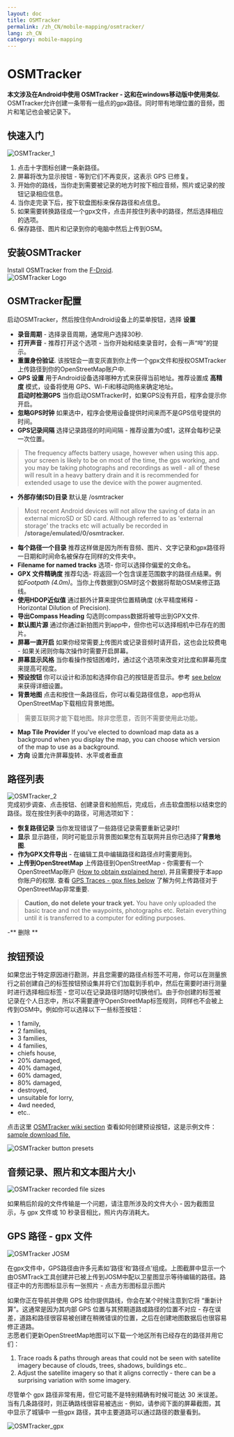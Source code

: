 ```yaml
---
layout: doc
title: OSMTracker
permalink: /zh_CN/mobile-mapping/osmtracker/
lang: zh_CN
category: mobile-mapping
---
```


OSMTracker
==============

  
**本文涉及在Android中使用 OSMTracker - 这和在windows移动版中使用类似.**  
OSMTracker允许创建一条带有一组点的gpx路径。同时带有地理位置的音频，图片和笔记也会被记录下。

快速入门
-----------

![OSMTracker_1][]  

1. 点击十字图标创建一条新路径。  
2. 屏幕将改为显示按钮 - 等到它们不再变灰，这表示 GPS 已修复。  
3. 开始你的路线，当你走到需要被记录的地方时按下相应音频，照片或记录的按钮记录相应信息。  
4. 当你走完录下后，按下软盘图标来保存路径和点信息。  
5. 如果需要转换路径成一个gpx文件，点击并按住列表中的路径，然后选择相应的选项。  
6. 保存路径、图片和记录到你的电脑中然后上传到OSM。  


安装OSMTracker
-------------------------

Install OSMTracker from the [F-Droid](https://f-droid.org/en/packages/net.osmtracker/).  
![OSMTracker Logo][]  


OSMTracker配置
------------------------

启动OSMTracker，然后按住你Android设备上的菜单按钮，选择 **设置**  

-  **录音周期** - 选择录音周期，通常用户选择30秒.  
-  **打开声音** - 推荐打开这个选项 - 当你开始和结束录音时，会有一声“哔”的提示。  
-  **重置身份验证**. 该按钮会一直变灰直到你上传一个gpx文件和授权OSMTracker上传路径到你的OpenStreetMap账户中.  
- **GPS 设置**  用于Android设备选择哪种方式来获得当前地址。推荐设置成 **高精度** 模式，设备将使用 GPS、Wi-Fi和移动网络来确定地址。  
 **启动时检测GPS** 当你启动OSMTracker时，如果GPS没有开启，程序会提示你开启。
-  **忽略GPS时钟** 如果选中，程序会使用设备提供时间来而不是GPS信号提供的时间。  
-  **GPS记录间隔** 选择记录路径的时间间隔 - 推荐设置为0或1，这样会每秒记录一次位置。  

> The frequency affects battery usage, however when using this app. your screen is likely to be on most of the time, the gps working, and you may be taking photographs and recordings as well - all of these will result in a heavy battery drain and it is recommended for extended usage to use the device with the power augmented.  

-  **外部存储(SD)目录** 默认是 /osmtracker  

> Most recent Android devices will not allow the saving of data in an external microSD or SD card. Although referred to as 'external storage' the tracks etc will actually be recorded in **/storage/emulated/0/osmtracker.**  

-  **每个路径一个目录** 推荐这样做是因为所有音频、图片、文字记录和gpx路径将一日期和时间命名被保存在同样的文件夹中。  
-  **Filename for named tracks** 选项- 你可以选择你偏爱的文命名。  
-  **GPX 文件精确度** 推荐勾选- 将返回一个包含误差范围数字的路径点结果。例如*Footpath (4.0m)*。当你上传数据到OSM时这个数据将帮助OSM来修正路线。  
-  **使用HDOP近似值** 通过额外计算来提供位置精确度 (水平精度稀释 - Horizontal Dilution of Precision).  
-  **导出Compass Heading** 勾选则compass数据将被导出到GPX文件.  
-  **默认图片源** 通过你通过新拍图片到app中，但你也可以选择相机中已存在的图片。  
-  **屏幕一直开启** 如果你经常需要上传图片或记录音频时请开启，这也会比较费电 - 如果关闭则你每次操作时需要开启屏幕。  
-  **屏幕显示风格** 当你看操作按钮困难时，通过这个选项来改变对比度和屏幕亮度来提高可视度。  
-  **预设按钮** 你可以设计和添加和选择你自己的按钮是否显示。参考 [see below](/en/mobile-mapping/osmtracker/#button-presets) 来获得详细设置。   
-  **背景地图** 点击和按住一条路径后，你可以看见路径信息，app也将从OpenStreetMap下载相应背景地图。  

> 需要互联网才能下载地图。除非您愿意，否则不需要使用此功能。  

-  **Map Tile Provider** If you've elected to download map data as a background when you display the map, you can choose which version of the map to use as a background.  
-  **方向**  设置允许屏幕旋转、水平或者垂直  

路径列表
--------------

![OSMTracker_2][]  
完成初步调查、点击按钮、创建录音和拍照后，完成后，点击软盘图标以结束您的路径。现在按住列表中的路径，可用选项如下：  

-  **恢复路径记录** 当你发现错误了一些路径记录需要重新记录时!  
-  **显示** 显示路径，同时可能显示背景图如果您有互联网并且你已选择了**背景地图**.  
-  **作为GPX文件导出** - 在编辑工具中编辑路径和路径点时需要用到。  
-  **上传到OpenStreetMap** 上传路径到OpenStreetMap - 你需要有一个OpenStreetMap账户 ([How to obtain explained here](/en/beginner/start-osm/)), 并且需要授于本app你账户的权限. 查看 [GPS Traces - gpx files below](/en/mobile-mapping/osmtracker/#gps-traces--gpx-files) 了解为何上传路径对于OpenStreetMap非常重要.  

> **Caution, do not delete your track yet.** You have only uploaded the basic trace and not the waypoints, photographs etc. Retain everything until it is transferred to a computer for editing purposes.  

-** 删除 **   


按钮预设
--------------

如果您出于特定原因进行勘测，并且您需要的路径点标签不可用，你可以在测量旅行之前创建自己的标签按钮预设集并将它们加载到手机中，然后在需要时进行测量时进行选择相应标签 - 您可以在记录路径时随时切换他们。由于你创建的标签被记录在个人日志中，所以不需要遵守OpenStreetMap标签规则，同样也不会被上传到OSM中。例如你可以选择以下一些标签按钮：  

- 1 family,  
- 2 families,  
- 3 families,  
- 4 families,  
- chiefs house,  
- 20% damaged,  
- 40% damaged,  
- 60% damaged,  
- 80% damaged,  
- destroyed,  
- unsuitable for lorry,  
- 4wd needed,  
- etc..  

点击这里 [OSMTracker wiki section](https://github.com/nguillaumin/osmtracker-android/wiki/Custom-buttons-layouts) 查看如何创建预设按钮，这是示例文件：[sample download file.](/files/R_of_Way.xml)  

![OSMTracker button presets][]  


音频记录、照片和文本图片大小  
-----------------------------------------------  

![OSMTracker recorded file sizes][]  

如果稍后阶段的文件传输是一个问题，请注意所涉及的文件大小 - 因为截图显示，与 gpx 文件或 10 秒录音相比，照片内存消耗大。  


GPS 路径 - gpx 文件
----------------------  

![OSMTracker JOSM][]  

在gpx文件中，GPS路径由许多元素如‘路径’和‘路径点’组成。上图截屏中显示一个由OSMTrack工具创建并已被上传到JOSM中配以卫星图显示等待编辑的路径。路径正中的方形图标显示有一张照片 - 点击方形图标显示图片  

如果你正在导航并使用 GPS 给你提供路线，你会在某个时候注意到它将 “重新计算”。这通常是因为其内部 GPS 位置与其预期道路或路径的位置不对应  - 存在误差，道路和路径很容易被创建在稍微错误的位置，之后在创建地图数据后也很容易修正道路。  
志愿者们更新OpenStreetMap地图可以下载一个地区所有已经存在的路径并用它们：  

1. Trace roads & paths through areas that could not be seen with satellite imagery because of clouds, trees, shadows, buildings etc..  
2. Adjust the satellite imagery so that it aligns correctly - there can be a surprising variation with some imagery.  

尽管单个 gpx 路径非常有用，但它可能不是特别精确有时候可能达 30 米误差。当有几条路径时，则正确路线很容易被选出 - 例如，请参阅下面的屏幕截图，其中显示了城镇中 一些gpx 路径，其中主要道路可以通过路径的数量看到。  

![OSMTracker_gpx][] 




[OSMTracker Logo]: /images/mobile-mapping/osmtracker_logo.png
[OSMTracker_1]: /images/mobile-mapping/OSMTracker_1.png
[OSMTracker_2]: /images/mobile-mapping/OSMTracker_2.png
[OSMTracker button presets]: /images/mobile-mapping/OSMTracker_presets.png
[OSMTracker recorded file sizes]: /images/mobile-mapping/OSMTracker_files.png
[OSMTracker_gpx]: /images/mobile-mapping/OSMTracker_gpx.png
[OSMTracker JOSM]: /images/mobile-mapping/OSMTracker_JOSM.png